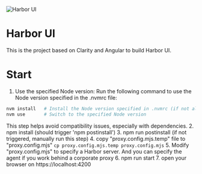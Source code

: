 ![Harbor UI](https://raw.githubusercontent.com/goharbor/website/master/docs/img/readme/harbor_logo.png)

Harbor UI
============
This is the project based on Clarity and Angular to build Harbor UI.



Start
============
1. Use the specified Node version:
Run the following command to use the Node version specified in the .nvmrc file:
```bash
nvm install   # Install the Node version specified in .nvmrc (if not already installed)
nvm use       # Switch to the specified Node version
```
This step helps avoid compatibility issues, especially with dependencies.
2. npm install (should trigger 'npm postinstall')
3. npm run postinstall  (if not triggered, manually run this step)
4. copy "proxy.config.mjs.temp" file to "proxy.config.mjs"
   `cp proxy.config.mjs.temp proxy.config.mjs`
5. Modify "proxy.config.mjs" to specify a Harbor server. And you can specify the agent if you work behind a corporate proxy
6. npm run start
7. open your browser on https://localhost:4200

